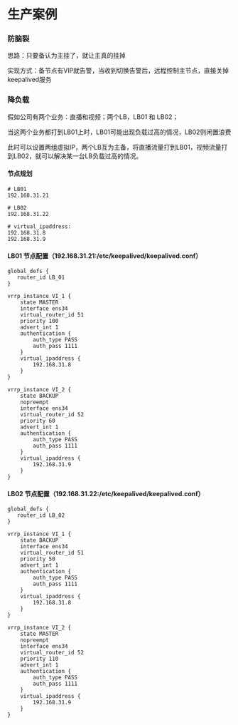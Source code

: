 # 生产案例

### 防脑裂

思路：只要备认为主挂了，就让主真的挂掉

实现方式：备节点有VIP就告警，当收到切换告警后，远程控制主节点，直接关掉keepalived服务



### 降负载

假如公司有两个业务：直播和视频；两个LB，LB01 和 LB02；

当这两个业务都打到LB01上时，LB01可能出现负载过高的情况，LB02则闲置浪费

此时可以设置两组虚拟IP，两个LB互为主备，将直播流量打到LB01，视频流量打到LB02，就可以解决某一台LB负载过高的情况。

#### 节点规划

```
# LB01
192.168.31.21

# LB02
192.168.31.22

# virtual_ipaddress:
192.168.31.8
192.168.31.9
```

#### LB01 节点配置（192.168.31.21:/etc/keepalived/keepalived.conf）

```keepalived
global_defs {
   router_id LB_01
}

vrrp_instance VI_1 {
    state MASTER
    interface ens34
    virtual_router_id 51
    priority 100
    advert_int 1
    authentication {
        auth_type PASS
        auth_pass 1111
    }
    virtual_ipaddress {
        192.168.31.8
    }
}

vrrp_instance VI_2 {
    state BACKUP
    nopreempt
    interface ens34
    virtual_router_id 52
    priority 60
    advert_int 1
    authentication {
        auth_type PASS
        auth_pass 1111
    }
    virtual_ipaddress {
        192.168.31.9
    }
}
```

#### LB02 节点配置（192.168.31.22:/etc/keepalived/keepalived.conf）

```keepalived
global_defs {
   router_id LB_02
}

vrrp_instance VI_1 {
    state BACKUP
    interface ens34
    virtual_router_id 51
    priority 50
    advert_int 1
    authentication {
        auth_type PASS
        auth_pass 1111
    }
    virtual_ipaddress {
        192.168.31.8
    }
}

vrrp_instance VI_2 {
    state MASTER
    nopreempt
    interface ens34
    virtual_router_id 52
    priority 110
    advert_int 1
    authentication {
        auth_type PASS
        auth_pass 1111
    }
    virtual_ipaddress {
        192.168.31.9
    }
}
```

